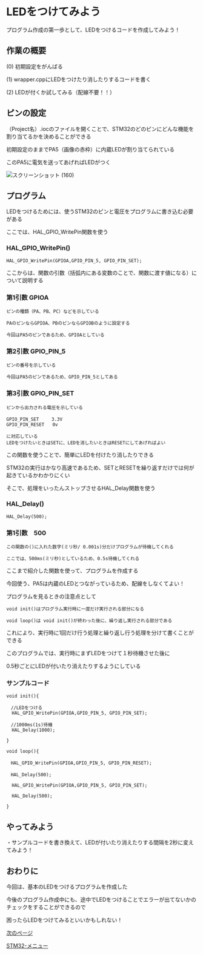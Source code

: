 # LEDをつけてみよう

プログラム作成の第一歩として、LEDをつけるコードを作成してみよう！

## 作業の概要

(0) 初期設定をがんばる

(1) wrapper.cppにLEDをつけたり消したりするコードを書く

(2) LEDが付くか試してみる（配線不要！！）


## ピンの設定

（Project名）.iocのファイルを開くことで、STM32のどのピンにどんな機能を割り当てるかを決めることができる

初期設定のままでPA5（画像の赤枠）に内蔵LEDが割り当てられている

このPA5に電気を送ってあげればLEDがつく

![スクリーンショット (160)](https://github.com/user-attachments/assets/8650d92c-2c73-452e-a482-27a4e811d7fb)

## プログラム

LEDをつけるためには、使うSTM32のピンと電圧をプログラムに書き込む必要がある

ここでは、HAL_GPIO_WritePin関数を使う

### HAL_GPIO_WritePin()
```
HAL_GPIO_WritePin(GPIOA,GPIO_PIN_5, GPIO_PIN_SET);
```

ここからは、関数の引数（括弧内にある変数のことで、関数に渡す値になる）について説明する

### 第1引数 GPIOA
```
ピンの種類（PA、PB、PC）などを示している

PAのピンならGPIOA、PBのピンならGPIOBのように設定する

今回はPA5のピンであるため、GPIOAとしている
```
### 第2引数 GPIO_PIN_5
```
ピンの番号を示している

今回はPA5のピンであるため、GPIO_PIN_5としてある
```
### 第3引数 GPIO_PIN_SET
```
ピンから出力される電圧を示している

GPIO_PIN_SET　   3.3V
GPIO_PIN_RESET   0v

に対応している
LEDをつけたいときはSETに、LEDを消したいときはRESETにしてあげればよい
```
この関数を使うことで、簡単にLEDを付けたり消したりできる

STM32の実行はかなり高速であるため、SETとRESETを繰り返すだけでは何が起きているかわかりにくい


そこで、処理をいったんストップさせるHAL_Delay関数を使う

### HAL_Delay()
```
HAL_Delay(500);
```

### 第1引数　500
```
この関数の()に入れた数字(ミリ秒/ 0.001s)分だけプログラムが待機してくれる

ここでは、500ms(ミリ秒)としているため、0.5s待機してくれる
```
ここまで紹介した関数を使って、プログラムを作成する

今回使う、PA5は内蔵のLEDとつながっているため、配線をしなくてよい！

プログラムを見るときの注意点として
```
void init()はプログラム実行時に一度だけ実行される部分になる

void loop()は void init()が終わった後に、繰り返し実行される部分である
```

これにより、実行時に1回だけ行う処理と繰り返し行う処理を分けて書くことができる

このプログラムでは、実行時にまずLEDをつけて１秒待機させた後に

0.5秒ごとにLEDが付いたり消えたりするようにしている

### サンプルコード
```
void init(){

　//LEDをつける
  HAL_GPIO_WritePin(GPIOA,GPIO_PIN_5, GPIO_PIN_SET);

　//1000ms(1s)待機
  HAL_Delay(1000);

}

void loop(){

　HAL_GPIO_WritePin(GPIOA,GPIO_PIN_5, GPIO_PIN_RESET);

　HAL_Delay(500);

  HAL_GPIO_WritePin(GPIOA,GPIO_PIN_5, GPIO_PIN_SET);

  HAL_Delay(500);

}
```
## やってみよう

・サンプルコードを書き換えて、LEDが付いたり消えたりする間隔を2秒に変えてみよう！

## おわりに

今回は、基本のLEDをつけるプログラムを作成した

今後のプログラム作成中にも、途中でLEDをつけることでエラーが出てないかのチェックをすることができるので

困ったらLEDをつけてみるといいかもしれない！

[次のページ](12_シリアル通信.md)

[STM32-メニュー](index.md)

